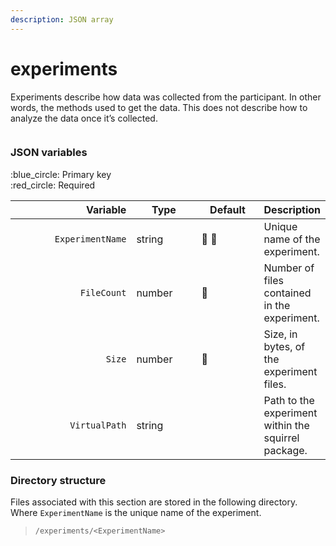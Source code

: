```yaml
---
description: JSON array
---
```


# experiments

Experiments describe how data was collected from the participant. In other words, the methods used to get the data. This does not describe how to analyze the data once it’s collected.

<figure><img src="https://mermaid.ink/img/pako:eNqVVFFvmzAQ_iuRq0hEgohENCWu1KfuZZo2aX2beLnhI_EKGNlGC4vy32cbTALtQ-sH-zvu--7Od8JnkguGhJKDhOa4-PYzqxdmSSF0FD01kL_CAYPhXD1evcHXlx_fHVoZIgMNgd1uKTYAb7DkNapgRDMGnhqUvMJaq-AGz1g2NOO5djkii7ioQXarnuW-Rk-q_f0HcxPIAx9l8B-kaBuooewUV4GzIm96qpfacLpl3JQ-nO8wKgTVSkPx4B0Ok-1BBW4fvX1Am8Lc12Zwx1v3WOu8yuWyl0RrOyQJlSp4aedkoSe9pdo-WKKazGq5vGm8pV3Nnny1F-7DyuvGobo6BqPXeGum8BexAo97gbcmgvEKuitxMZZvOSW9K4oiNN2S4hUjBuoIUkJHt1PRJMtnhLMufEY6acVHhDP5ONGPaOfVXhPifRyHvYzeJUky4OgvZ_pIk-ZEQlKhrIAz8wKcbbiM6CNWmBFqIMMC2lJnJKsvhto2ZgD4hXEtJKEFlApDAq0WL12dE6pli570zME8KNXIMn_dLyEmNqFnciI0DklH6DberXdp8pDu0s3DNt0n6SUk_5wiXu_7ld7vN5vdNk0v_wE57JXG?type=png" alt=""><figcaption></figcaption></figure>

### JSON variables

:blue\_circle: Primary key\
:red\_circle: Required

<table data-full-width="true"><thead><tr><th width="198" align="right">Variable</th><th width="98.00000000000003">Type</th><th width="93">Default</th><th>Description</th></tr></thead><tbody><tr><td align="right"><code>ExperimentName</code></td><td>string</td><td><span data-gb-custom-inline data-tag="emoji" data-code="1f534">🔴</span> <span data-gb-custom-inline data-tag="emoji" data-code="1f535">🔵</span></td><td>Unique name of the experiment.</td></tr><tr><td align="right"><code>FileCount</code></td><td>number</td><td><span data-gb-custom-inline data-tag="emoji" data-code="1f534">🔴</span></td><td>Number of files contained in the experiment.</td></tr><tr><td align="right"><code>Size</code></td><td>number</td><td><span data-gb-custom-inline data-tag="emoji" data-code="1f534">🔴</span></td><td>Size, in bytes, of the experiment files.</td></tr><tr><td align="right"><code>VirtualPath</code></td><td>string</td><td></td><td>Path to the experiment within the squirrel package.</td></tr></tbody></table>

### Directory structure

Files associated with this section are stored in the following directory. Where `ExperimentName` is the unique name of the experiment.

> `/experiments/<ExperimentName>`
